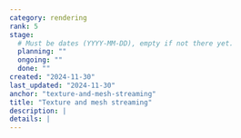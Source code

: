 ```yaml
---
category: rendering
rank: 5
stage:
  # Must be dates (YYYY-MM-DD), empty if not there yet.
  planning: ""
  ongoing: ""
  done: ""
created: "2024-11-30"
last_updated: "2024-11-30"
anchor: "texture-and-mesh-streaming"
title: "Texture and mesh streaming"
description: |
details: |
---
```

